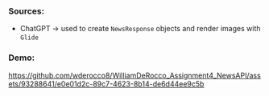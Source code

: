 ### Sources:
- ChatGPT -> used to create `NewsResponse` objects and render images with `Glide`

### Demo:

https://github.com/wderocco8/WilliamDeRocco_Assignment4_NewsAPI/assets/93288641/e0e01d2c-89c7-4623-8b14-de6d44ee9c5b

